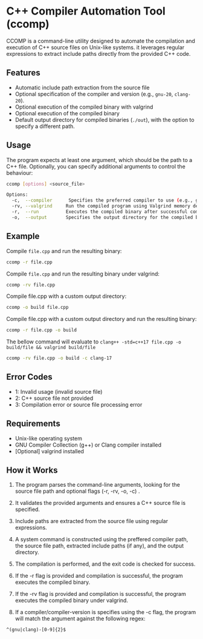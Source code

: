 # C++ Compiler Automation Tool (ccomp)

CCOMP is a command-line utility designed to automate the compilation and execution of C++ source files on Unix-like systems. it leverages regular expressions to extract include paths directly from the provided C++ code.

## Features

- Automatic include path extraction from the source file
- Optional specification of the compiler and version (e.g., `gnu-20`, `clang-20`).
- Optional execution of the compiled binary with valgrind
- Optional execution of the compiled binary
- Default output directory for compiled binaries (`./out`), with the option to specify a different path.

## Usage

The program expects at least one argument, which should be the path to a C++ file. Optionally, you can specify additional arguments to control the behaviour:

```bash
ccomp [options] <source_file>

Options:
  -c,  --compiler      Specifies the preferred compiler to use (e.g., gnu-20 or clang-20). If no valid compiler is provided, the default is system.
  -rv, --valgrind     Run the compiled program using Valgrind memory debugger after successful compilation (off by default).
  -r,  --run          Executes the compiled binary after successful compilation (default: off)
  -o,  --output       Specifies the output directory for the compiled binary (default: ./out)
```

## Example

Compile `file.cpp` and run the resulting binary:

```bash
ccomp -r file.cpp
```

Compile `file.cpp` and run the resulting binary under valgrind:

```bash
ccomp -rv file.cpp
```

Compile file.cpp with a custom output directory:

```bash
ccomp -o build file.cpp
```

Compile file.cpp with a custom output directory and run the resulting binary:

```bash
ccomp -r file.cpp -o build
```

The bellow command will evaluate to `clang++ -std=c++17 file.cpp -o build/file && valgrind build/file`

```bash
ccomp -rv file.cpp -o build -c clang-17
```

## Error Codes

- 1: Invalid usage (invalid source file)
- 2: C++ source file not provided
- 3: Compilation error or source file processing error

## Requirements

- Unix-like operating system
- GNU Compiler Collection (g++) or Clang compiler installed
- [Optional] valgrind installed

## How it Works

1. The program parses the command-line arguments, looking for the source file path and optional flags (-r, -rv, -o, -c) .

2. It validates the provided arguments and ensures a C++ source file is specified.

3. Include paths are extracted from the source file using regular expressions.

4. A system command is constructed using the preffered compiler path, the source file path, extracted include paths (if any), and the output directory.

5. The compilation is performed, and the exit code is checked for success.

6. If the -r flag is provided and compilation is successful, the program executes the compiled binary.

7. If the -rv flag is provided and compilation is successful, the program executes the compiled binary under valgrind.

8. If a compiler/compiler-version is specifies using the -c flag, the program will match the argument against the following regex:

```regex
^(gnu|clang)-[0-9]{2}$
```
